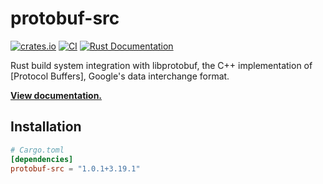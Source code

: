 # protobuf-src

[![crates.io](https://img.shields.io/crates/v/protobuf-src.svg)](https://crates.io/crates/protobuf-src)
[![CI](https://github.com/MaterializeInc/rust-protobuf-native/workflows/CI/badge.svg)](https://github.com/MaterializeInc/rust-protobuf-native/actions?query=workflow%3ACI+branch%3Amaster)
[![Rust Documentation](https://img.shields.io/badge/api-rustdoc-blue.svg)][docs]

Rust build system integration with libprotobuf, the C++ implementation of
[Protocol Buffers], Google's data interchange format.

**[View documentation.][docs]**

## Installation

```toml
# Cargo.toml
[dependencies]
protobuf-src = "1.0.1+3.19.1"
```

[protobuf]: https://developers.google.com/protocol-buffers
[docs]: https://docs.rs/protobuf-src/1.0.0+3.19.1/protobuf_src
